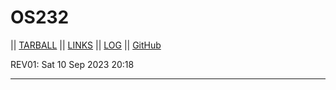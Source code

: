 # OS232
|| [TARBALL]() || [LINKS](LINKS/) || [LOG](TXT/mylog.txt) || [GitHub](https://github.com/RafliMahesa/os232/)

REV01: Sat 10 Sep 2023 20:18
<br>
<hr>
